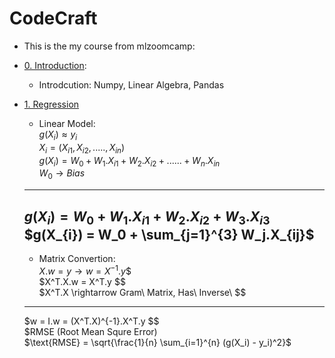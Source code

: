 # CodeCraft
* This is the my course from mlzoomcamp:

* [0. Introduction](https://github.com/haniyrasul/CodeCraft/blob/main/ML_ZoomCamp/1.%20Introduction/1.%20Introduction.md):
  * Introdcution: Numpy, Linear Algebra, Pandas
 
* [1. Regression](https://github.com/haniyrasul/CodeCraft/tree/main/ML_ZoomCamp/2.%20Regression)
  * Linear Model: <br>
  $g(X_i) ≈ y_i$ <br>
  $X_i = (X_{i1}, X_{i2}, ..... , X_{in})$ <br>
  $g(X_i) = W_0 + W_1.X_{i1} + W_2.X_{i2} + ...... + W_n.X_{in}$ <br>
  $W_0 \rightarrow Bias$ <br>
  -------------------------------------------------
  $g(X_i) = W_0 + W_1.X_{i1} + W_2.X_{i2} + W_3.X_{i3}$ <br>
  $g(X_{i}) = W_0 + \sum_{j=1}^{3} W_j.X_{ij}$ <br>
  -------------------------------------------------
  * Matrix Convertion: <br>
  $X.w = y \rightarrow w = X^{-1}.y$$<br>
  $X^T.X.w = X^T.y $$<br>
  $X^T.X \rightarrow Gram\ Matrix, Has\ Inverse\ $$<br>
  -------------------------------------------------
  $w = I.w =  (X^T.X)^{-1}.X^T.y $$<br>
  $RMSE (Root Mean Squre Error)<br>
  $\text{RMSE} = \sqrt{\frac{1}{n} \sum_{i=1}^{n} (g(X_i) - y_i)^2}$<br>
